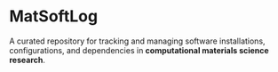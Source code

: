 # MatSoftLog
A curated repository for tracking and managing software installations, configurations, and dependencies in **computational materials science research**. 
